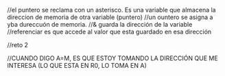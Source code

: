 //el puntero se reclama con un asterisco. Es una variable que almacena la direccion de memoria de otra variable (puntero)
//un ountero se asigna a yba dureccuón de memoria.
//& guarda la dirección de la variable
//referenciar es que accede al valor que esta guardado en esa dirección

//reto 2

//CUANDO DIGO A=M, ES QUE ESTOY TOMANDO LA DIRECCIÓN QUE ME INTERESA (LO QUE ESTA EN R0, LO TOMA EN A)